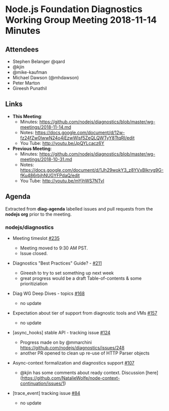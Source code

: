 # Node.js Foundation Diagnostics Working Group Meeting 2018-11-14 Minutes

## Attendees
  - Stephen Belanger @qard
  - @kjin
  - @mike-kaufman
  - Michael Dawson (@mhdawson)
  - Peter Marton
  - Gireesh Punathil

## Links
- **This Meeting**:
  - Minutes:  https://github.com/nodejs/diagnostics/blob/master/wg-meetings/2018-11-14.md
  - Notes:    https://docs.google.com/document/d/12w-fz24fZw0lwwN24o4jEzwWIsf5ZeQLQWTyY8TtqRI/edit
  - You Tube: http://youtu.be/JpQYLcacz6Y
- **Previous Meeting**: 
  - Minutes:  https://github.com/nodejs/diagnostics/blob/master/wg-meetings/2018-10-31.md
  - Notes:    https://docs.google.com/document/d/1Jh29wokY3_z8YVxBlkrvg9G-fKu486rbjhNUGYFPdaQ/edit
  - You Tube: http://youtu.be/mYjhWS7NTvI

## Agenda

Extracted from **diag-agenda**  labelled issues and pull requests from the **nodejs org** prior to the meeting.

### nodejs/diagnostics

  - Meeting timeslot [#235](https://github.com/nodejs/diagnostics/issues/235)
    - Meeting moved to 9:30 AM PST.
    - Issue closed.

  - Diagnostics "Best Practices" Guide? - [#211](https://github.com/nodejs/diagnostics/issues/211)
    - Gireesh to try to set something up next week
    - great progress would be a draft Table-of-contents & some prioritiziation

  - Diag WG Deep Dives - topics [#168](https://github.com/nodejs/diagnostics/issues/168)
     - no update

  - Expectation about tier of support from diagnostic tools and VMs [#157](https://github.com/nodejs/diagnostics/issues/157)
    - no update

  - \[async_hooks\] stable API - tracking issue [#124](https://github.com/nodejs/diagnostics/issues/124)
    - Progress made on by @mmarchini https://github.com/nodejs/diagnostics/issues/248
    - another PR opened to clean up re-use of HTTP Parser objects
  
  - Async-context formalization and diagnostics support [#107](https://github.com/nodejs/diagnostics/issues/107)
    - @kjin has some comments about ready context. Discussion [here] (https://github.com/NatalieWolfe/node-context-continuation/issues/1)

  - \[trace_event\] tracking issue [#84](https://github.com/nodejs/diagnostics/issues/84)
    - no update
